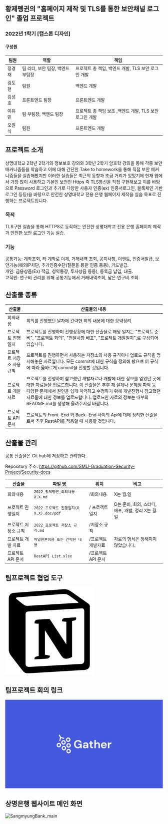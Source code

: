 ## 황제펭귄의 "홈페이지 제작 및 TLS를 통한 보안채널 로그인" 졸업 프로젝트

### 2022년 1학기 [캡스톤 디자인]

#### 구성원

| 팀원  | 역할                            | 책임                                                |
|------|--------------------------------|-----------------------------------------------------|
| 정경재 | 팀 리더, 보안 팀장, 백엔드 부팀장     | 프로젝트 총 책임, 백엔드 개발, TLS 보안 로그인 개발           |
| 김도현 | 팀원                            | 백엔드 개발                                            |
| 김성호 | 프론트엔드 팀장                    | 프론트엔드 개발                                         |
| 이유민 | 팀 부팀장, 백엔드 팀장               | 프로젝트 총 책임 보조 ,백엔드 개발, TLS 보안 로그인 개발        |
| 오원식 | 팀원                            | 프론트엔드 개발                                         |

## 프로젝트 소개
상명대학교 2학년 2학기의 정보보호 강의와 3학년 2학기 암호학 강의을 통해 각종 보안 매커니즘들을 학습하고 이에 대해 간단한 Take to homework을 통해 직접 보안 메커니즘들을 실습해봤지만 이러한 실습들은 최근의 동향과 조금 거리가 있었기에 현재 웹에서 가장 많이 사용하고 기본인 보안인 Https 즉 TLS통신을 직접 구현해보고 이를 바탕으로 Password 로그인과 추가로 다양한 사용자 인증(ex) 인증서로그인, 블록체인 기반 로그인 등등)을 바탕으로 안전한 상명대학교 전용 은행 웹페이지 제작을 실습 목표로 진행하는 프로젝트입니다.

### 목적
TLS구현 실습을 통해 HTTPS로 동작하는 안전한 상명대학교 전용 은행 홈페이지 제작과 안전한 보안 로그인 기능 실습.

### 기능
공통기능: 계좌조회, 타 계좌로 이체, 거래내역 조회, 공지사항, 이벤트, 인증서발급, 보안기능(해외IP차단, 추가인증수단(질문을 통한 인증 등등), 카드발급.  
개인: 금융상품(Ex) 적금, 청약통장, 투자상품 등등), 등록금 납입, 대출.  
교직원: 연구비 관리를 위해 공통기능에서 거래내역조회, 남은 연구비 조회.  

## 산출물 종류

| 산출물                    | 산출물의 내용                                                                                                                                                                |
| ------------------------- | ---------------------------------------------------------------------------------------------------------------------------------------------------------------------------- |
| 회의내용                  | 회의를 진행했던 날자에 간략한 회의 내용에 대한 요약정리                                                                                                                      |
| 프로젝트 진행일지         | 프로젝트를 진행하며 진행상황에 대한 산출물로 해당 일지는 "프로젝트 준비", "프로젝트 회의", "전달사항 배포", "프로젝트 개발일지",로 구성되어있습니다.                              |
| 프로젝트 저장소 사용 규칙 | 프로젝트를 진행하면서 사용하는 저장소의 사용 규칙이나 업로드 규칙을 명시해놓은 자료입니다. 모든 commit에 대한 규칙을 정의해 놨으며 이 규칙에 따라 옳바르게 commit을 진행할 것입니다. |
| 프로젝트 개발 자료  | 프로젝트를 진행하며 참고했던 개발자료나 개발에 대한 정보를 얻었던 곳에 대한 자료들을 업로드합니다.  이 산출물은 추후 재 설계나 문제점 파악 등 다양한 문제에서 원인을 쉽게 파악하고 수정하기 위해 개발진행시 참고했던 자료들에 대한 정보를 업로드합니다. 업로드한 자료의 정보는 내부의 README.md를 생성해 올려주시길 바랍니다. | 
| 프로젝트 API 문서 | 프로젝트의 Front-End 와 Back-End 사이의 Api에 대해 정리한 산출물로써 추후 RestAPI를 적용할 때 사용할 것입니다.     |

## 산출물 관리

공통 산출물은 Git hub에 저장하고 관리한다.

Repository 주소: https://github.com/SMU-Graduation-Security-Project/Security-docs

| 산출물                | 파일 명                                   | 위치               | 비고                                         |
| --------------------|----------------------------------------- | ---------------   | ---------------------------------------------|
| 회의내용              | `2022_황제펭귄_회의내용-X.X.md `          | /회의내용          | X는 월.일                                    |
| 프로젝트 진행일지       | `2022_프로젝트 진행일지(O X.X).doc/pdf `   | / 프로젝트 일지    | O는 준비, 회의, 스터디, 배포, 개발, 정리 X는 월.일   |
| 프로젝트 저장소 규칙   | `2022_프로젝트 저장소 규칙.md `           | /저장소 규칙       |                                              |
| 프로젝트 개발 자료    | `파일원본이름 또는 간략한 내용`             | /프로젝트 개발자료 | 자료의 형식은 정해지지 않았습니다.             |
| 프로젝트 API 문서     |     `RestAPI List.xlsx`                  | /프로젝트 API 문서 |                                              |


## 팀프로젝트 협업 도구
[![Notion](https://github.com/arad4228/2021_winter/blob/main/Security_Web_Source/Notion.png)](https://www.notion.so/2022-0f0c58dd61a54d2d981d36cbb33fe80f)
</br>

## 팀프로젝트 회의 링크
[![GatherTown](https://github.com/arad4228/2021_winter/blob/main/Security_Web_Source/Gather.png)](https://gather.town/invite?token=RzRSypa-RuM7iBzwl9fsMO_vLmk2QTck)
</br>

## 상명은행 웹사이트 메인 화면
![SangmyungBank_main](https://user-images.githubusercontent.com/94200623/194737246-1254fdd6-ffa9-4547-8b40-75d3fa079c4f.png)

